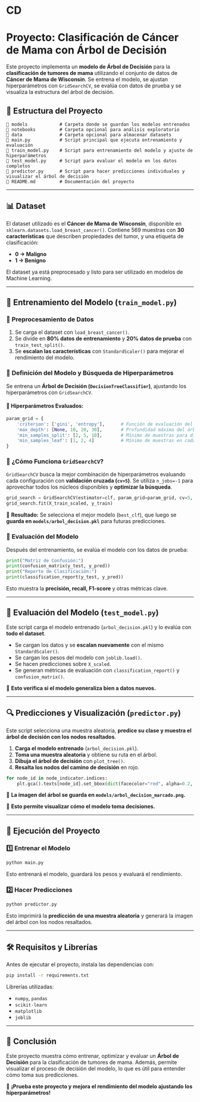 # CD
# Proyecto: Clasificación de Cáncer de Mama con Árbol de Decisión

Este proyecto implementa un **modelo de Árbol de Decisión** para la **clasificación de tumores de mama** utilizando el conjunto de datos de **Cáncer de Mama de Wisconsin**. Se entrena el modelo, se ajustan hiperparámetros con `GridSearchCV`, se evalúa con datos de prueba y se visualiza la estructura del árbol de decisión.

## 📂 **Estructura del Proyecto**

```
📂 models            # Carpeta donde se guardan los modelos entrenados
📂 notebooks         # Carpeta opcional para análisis exploratorio
📂 data              # Carpeta opcional para almacenar datasets
📜 main.py           # Script principal que ejecuta entrenamiento y evaluación
📜 train_model.py    # Script para entrenamiento del modelo y ajuste de hiperparámetros
📜 test_model.py     # Script para evaluar el modelo en los datos completos
📜 predictor.py      # Script para hacer predicciones individuales y visualizar el árbol de decisión
📜 README.md         # Documentación del proyecto
```

---

## 📊 **Dataset**
El dataset utilizado es el **Cáncer de Mama de Wisconsin**, disponible en `sklearn.datasets.load_breast_cancer()`. Contiene 569 muestras con **30 características** que describen propiedades del tumor, y una etiqueta de clasificación:

- **0 → Maligno**
- **1 → Benigno**

El dataset ya está preprocesado y listo para ser utilizado en modelos de Machine Learning.

---

## 🔧 **Entrenamiento del Modelo (`train_model.py`)**

### 🔹 **Preprocesamiento de Datos**
1. Se carga el dataset con `load_breast_cancer()`.
2. Se divide en **80% datos de entrenamiento** y **20% datos de prueba** con `train_test_split()`.
3. Se **escalan las características** con `StandardScaler()` para mejorar el rendimiento del modelo.

### 🔹 **Definición del Modelo y Búsqueda de Hiperparámetros**
Se entrena un **Árbol de Decisión (`DecisionTreeClassifier`)**, ajustando los hiperparámetros con `GridSearchCV`.

#### **📌 Hiperparámetros Evaluados:**
```python
param_grid = {
    'criterion': ['gini', 'entropy'],      # Función de evaluación del árbol
    'max_depth': [None, 10, 20, 30],       # Profundidad máxima del árbol
    'min_samples_split': [2, 5, 10],       # Mínimo de muestras para dividir un nodo
    'min_samples_leaf': [1, 2, 4]          # Mínimo de muestras en cada hoja
}
```

### 🔹 **¿Cómo Funciona `GridSearchCV`?**
`GridSearchCV` busca la mejor combinación de hiperparámetros evaluando cada configuración con **validación cruzada (`cv=5`)**. Se utiliza `n_jobs=-1` para aprovechar todos los núcleos disponibles y **optimizar la búsqueda**.

```python
grid_search = GridSearchCV(estimator=clf, param_grid=param_grid, cv=5, n_jobs=-1, verbose=2)
grid_search.fit(X_train_scaled, y_train)
```

📌 **Resultado:** Se selecciona el mejor modelo (`best_clf`), que luego se **guarda en `models/arbol_decision.pkl`** para futuras predicciones.

### 🔹 **Evaluación del Modelo**
Después del entrenamiento, se evalúa el modelo con los datos de prueba:
```python
print("Matriz de Confusión:")
print(confusion_matrix(y_test, y_pred))
print("Reporte de Clasificación:")
print(classification_report(y_test, y_pred))
```
Esto muestra la **precisión, recall, F1-score** y otras métricas clave.

---

## 🧪 **Evaluación del Modelo (`test_model.py`)**
Este script carga el modelo entrenado (`arbol_decision.pkl`) y lo evalúa con **todo el dataset**.

- Se cargan los datos y se **escalan nuevamente** con el mismo `StandardScaler()`.
- Se cargan los pesos del modelo con `joblib.load()`.
- Se hacen predicciones sobre `X_scaled`.
- Se generan métricas de evaluación con `classification_report()` y `confusion_matrix()`.

📌 **Esto verifica si el modelo generaliza bien a datos nuevos.**

---

## 🔍 **Predicciones y Visualización (`predictor.py`)**
Este script selecciona una muestra aleatoria, **predice su clase y muestra el árbol de decisión con los nodos resaltados**.

1. **Carga el modelo entrenado** (`arbol_decision.pkl`).
2. **Toma una muestra aleatoria** y obtiene su ruta en el árbol.
3. **Dibuja el árbol de decisión** con `plot_tree()`.
4. **Resalta los nodos del camino de decisión** en rojo.

```python
for node_id in node_indicator.indices:
    plt.gca().texts[node_id].set_bbox(dict(facecolor="red", alpha=0.2, edgecolor="black", boxstyle="round,pad=0.2"))
```

📸 **La imagen del árbol se guarda en `models/arbol_decision_marcado.png`.**

📌 **Esto permite visualizar cómo el modelo toma decisiones.**

---

## 🚀 **Ejecución del Proyecto**
### **1️⃣ Entrenar el Modelo**
```bash
python main.py
```
Esto entrenará el modelo, guardará los pesos y evaluará el rendimiento.

### **2️⃣ Hacer Predicciones**
```bash
python predictor.py
```
Esto imprimirá la **predicción de una muestra aleatoria** y generará la imagen del árbol con los nodos resaltados.

---

## 🛠 **Requisitos y Librerías**
Antes de ejecutar el proyecto, instala las dependencias con:
```bash
pip install -r requirements.txt
```

Librerías utilizadas:
- `numpy`, `pandas`
- `scikit-learn`
- `matplotlib`
- `joblib`

---

## 📌 **Conclusión**
Este proyecto muestra cómo entrenar, optimizar y evaluar un **Árbol de Decisión** para la clasificación de tumores de mama. Además, permite visualizar el proceso de decisión del modelo, lo que es útil para entender cómo toma sus predicciones.

🚀 **¡Prueba este proyecto y mejora el rendimiento del modelo ajustando los hiperparámetros!**

